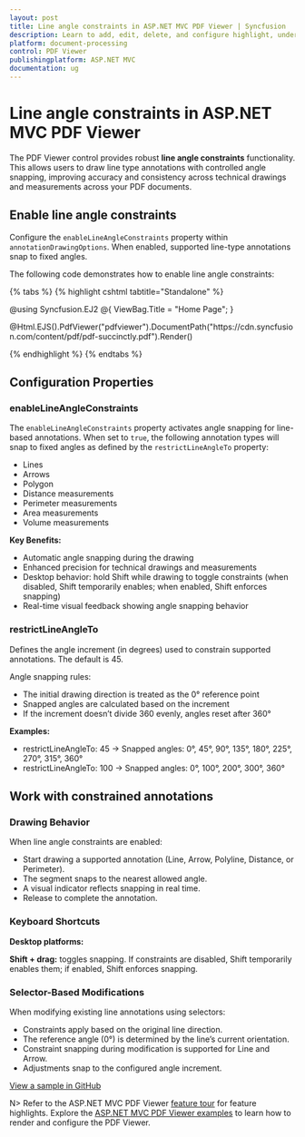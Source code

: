 ```yaml
---
layout: post
title: Line angle constraints in ASP.NET MVC PDF Viewer | Syncfusion
description: Learn to add, edit, delete, and configure highlight, underline, strikethrough, and squiggly text markup annotations programmatically.
platform: document-processing
control: PDF Viewer
publishingplatform: ASP.NET MVC
documentation: ug
---
```


# Line angle constraints in ASP.NET MVC PDF Viewer

The PDF Viewer control provides robust **line angle constraints** functionality. This allows users to draw line type annotations with controlled angle snapping, improving accuracy and consistency across technical drawings and measurements across your PDF documents.

## Enable line angle constraints
Configure the `enableLineAngleConstraints` property within `annotationDrawingOptions`. When enabled, supported line-type annotations snap to fixed angles.

The following code demonstrates how to enable line angle constraints:

{% tabs %}
{% highlight cshtml tabtitle="Standalone" %}

@using Syncfusion.EJ2
@{
    ViewBag.Title = "Home Page";
}

<div>
    <!-- Render PDF Viewer -->
    @Html.EJS().PdfViewer("pdfviewer").DocumentPath("https://cdn.syncfusion.com/content/pdf/pdf-succinctly.pdf").Render()
</div>

<!-- Ensure necessary Syncfusion scripts and styles are included -->
<script src="https://cdn.syncfusion.com/ej2/31.1.17/dist/ej2.min.js"></script>
<script type="text/javascript">
    window.onload = function () {
        var viewer = document.getElementById('pdfviewer').ej2_instances[0];
        viewer.annotationDrawingOptions.enableLineAngleConstraints = true;
        viewer.annotationDrawingOptions.restrictLineAngleTo = 90;
    };
</script>

{% endhighlight %}
{% endtabs %}

## Configuration Properties

### enableLineAngleConstraints

The `enableLineAngleConstraints` property activates angle snapping for line-based annotations. When set to `true`, the following annotation types will snap to fixed angles as defined by the `restrictLineAngleTo` property:

- Lines
- Arrows
- Polygon
- Distance measurements
- Perimeter measurements
- Area measurements
- Volume measurements

**Key Benefits:**

- Automatic angle snapping during the drawing
- Enhanced precision for technical drawings and measurements
- Desktop behavior: hold Shift while drawing to toggle constraints (when disabled, Shift temporarily enables; when enabled, Shift enforces snapping)
- Real-time visual feedback showing angle snapping behavior

### restrictLineAngleTo

Defines the angle increment (in degrees) used to constrain supported annotations. The default is 45.

Angle snapping rules:

- The initial drawing direction is treated as the 0° reference point
- Snapped angles are calculated based on the increment
- If the increment doesn’t divide 360 evenly, angles reset after 360°

**Examples:**

- restrictLineAngleTo: 45 → Snapped angles: 0°, 45°, 90°, 135°, 180°, 225°, 270°, 315°, 360°
- restrictLineAngleTo: 100 → Snapped angles: 0°, 100°, 200°, 300°, 360°

## Work with constrained annotations

### Drawing Behavior

When line angle constraints are enabled:

- Start drawing a supported annotation (Line, Arrow, Polyline, Distance, or Perimeter).
- The segment snaps to the nearest allowed angle.
- A visual indicator reflects snapping in real time.
- Release to complete the annotation.

### Keyboard Shortcuts

**Desktop platforms:**

**Shift + drag:** toggles snapping. If constraints are disabled, Shift temporarily enables them; if enabled, Shift enforces snapping.

### Selector-Based Modifications

When modifying existing line annotations using selectors:

- Constraints apply based on the original line direction.
- The reference angle (0°) is determined by the line’s current orientation.
- Constraint snapping during modification is supported for Line and Arrow.
- Adjustments snap to the configured angle increment.

[View a sample in GitHub](https://github.com/SyncfusionExamples/mvc-pdf-viewer-examples/tree/master/How%20to)

N> Refer to the ASP.NET MVC PDF Viewer [feature tour](https://www.syncfusion.com/pdf-viewer-sdk/asp-net-mvc-pdf-viewer) for feature highlights. Explore the [ASP.NET MVC PDF Viewer examples](https://github.com/SyncfusionExamples/mvc-pdf-viewer-examples) to learn how to render and configure the PDF Viewer.
